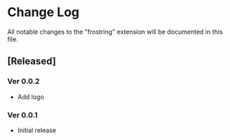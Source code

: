 # Change Log

All notable changes to the "frostring" extension will be documented in this file.

## [Released]

### Ver 0.0.2

* Add logo

### Ver 0.0.1

* Initial release
